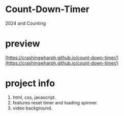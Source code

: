 # Count-Down-Timer
2024 and Counting 

# preview 
[https://crashingwharph.github.io/count-down-timer/](https://crashingwharph.github.io/count-down-timer/)

# project info
1) html, css, javascript.
2) features reset timer and loading spinner.
3) video background.
